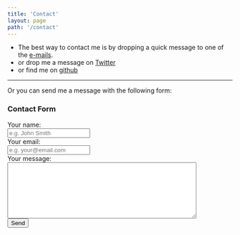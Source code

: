 ```yaml
---
title: 'Contact'
layout: page
path: '/contact'
---
```


- The best way to contact me is by dropping a quick message to one of the <a href='mailto:Aleksandar Ristevski<nice@ristevski.me>,Aleksandar Ristevski<nicewaytodoit-wuwu@yahoo.com>'>e-mails<i class="icon-mail"></i></a>.
- or drop me a message on <a href="https://twitter.com/messages/compose?recipient_id=1069486375232253952&text=Hi%20Aleks%2C%20" class="twitter-dm-button" data-screen-name="@NiceWayToDoIT">Twitter<i class="icon-twitter"></i></a>
- or find me on <a href="https://github.com/nicewaytodoit">github<i class="icon-github"></i></a> 

<hr />
<p>Or you can send me a message with the following form:</p>
<form class="email" action="https://formspree.io/f/xjvppeza" method="post">
    <h3 class="email__title">Contact Form</h3>
    <div class="email__group">
        <label class="email__group-title" labelFor="name">Your name:</label>
        <div class="email__controls">
            <input type="text" name="name" placeholder="e.g. John Smith">
        </div>
    </div>
    <div class="email__group">
        <label labelFor="_replyto">Your email:</label>
        <div class="email__controls">
            <input type="text" name="_replyto" placeholder="e.g. your@email.com">
        </div>
    </div>
    <div class="email__group">
        <label class="email__group-title" labelFor="message">Your message:</label>
        <div class="email__controls">
            <textarea name="message"  rows="8" cols="50" maxlength="1000"></textarea>
        </div>
    </div>
    <div class="email__group">
        <button class="email__button" type="submit">Send</button>
    </div>
</form>
